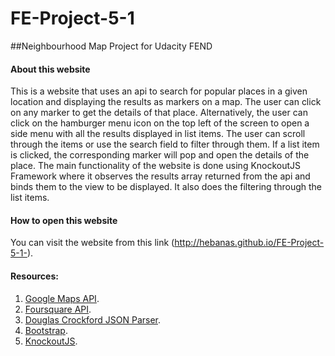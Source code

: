 # FE-Project-5-1
##Neighbourhood Map Project for Udacity FEND

#### About this website

This is a website that uses an api to search for popular places in a given location and displaying the results as markers on a map. The user can click on any marker to get the details of that place. Alternatively, the user can click on the hamburger menu icon on the top left of the screen to open a side menu with all the results displayed in list items. The user can scroll through the items or use the search field to filter through them. If a list item is clicked, the corresponding marker will pop and open the details of the place. The main functionality of the website is done using KnockoutJS Framework where it observes the results array returned from the api and binds them to the view to be displayed. It also does the filtering through the list items.


#### How to open this website
You can visit the website from this link (http://hebanas.github.io/FE-Project-5-1-).


#### Resources:
1. [Google Maps API](https://www.google.com.eg/url?sa=t&rct=j&q=&esrc=s&source=web&cd=3&cad=rja&uact=8&sqi=2&ved=0ahUKEwjp_sSy6N7JAhXGMhoKHahjA2wQjBAIIzAC&url=https%3A%2F%2Fdevelopers.google.com%2Fmaps%2F%3Fhl%3Den&usg=AFQjCNF-2Z89oT-xaOeSECncIUMR8MFf7g&sig2=9kSqGfiFntMy9JG_V_cQyQ&bvm=bv.110151844,d.d2s).
2. [Foursquare API](https://www.google.com.eg/url?sa=t&rct=j&q=&esrc=s&source=web&cd=1&cad=rja&uact=8&sqi=2&ved=0ahUKEwifl-jZ6N7JAhVBUhoKHRROB1cQFggaMAA&url=https%3A%2F%2Fdeveloper.foursquare.com%2F&usg=AFQjCNEBwXj9yuiELYCMIupT5FXcNewDqw&sig2=5oUSKEjdS069jdG54lHuGw&bvm=bv.110151844,d.d2s).
3. [Douglas Crockford JSON Parser](https://github.com/douglascrockford/JSON-js).
4. [Bootstrap](https://www.google.com.eg/url?sa=t&rct=j&q=&esrc=s&source=web&cd=1&cad=rja&uact=8&ved=0ahUKEwifjP2b6d7JAhWL2hoKHaxUD_YQFggaMAA&url=http%3A%2F%2Fgetbootstrap.com%2F&usg=AFQjCNGqJZetnaefv01M-l2VBolDSsiGFQ&sig2=gfa_Hk8_sMNKHVqDOk1XBg&bvm=bv.110151844,d.d2s).
5. [KnockoutJS](https://www.google.com.eg/url?sa=t&rct=j&q=&esrc=s&source=web&cd=1&cad=rja&uact=8&ved=0ahUKEwiJn_-r6d7JAhUKPxoKHfbzAZkQFggaMAA&url=http%3A%2F%2Fknockoutjs.com%2F&usg=AFQjCNGS6-xH17N3Dmtn1MSKupdNovRlSQ&sig2=-UGux3LF_KgEs3zpJIddYQ&bvm=bv.110151844,d.d2s).
